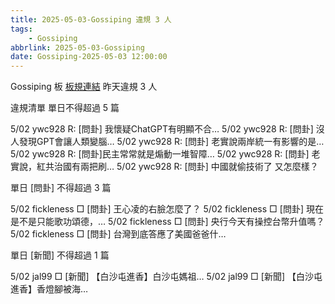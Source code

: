 ```yaml
---
title: 2025-05-03-Gossiping 違規 3 人
tags:
    - Gossiping
abbrlink: 2025-05-03-Gossiping
date: Gossiping-2025-05-03 12:00:00
---
```

Gossiping 板 [板規連結](https://www.ptt.cc/bbs/Gossiping/M.1637425085.A.07D.html)
昨天違規 3 人
<!-- more -->

違規清單
單日不得超過 5 篇

5/02 ywc928 R: [問卦] 我懷疑ChatGPT有明顯不合…
5/02 ywc928 R: [問卦] 沒人發現GPT會讓人類變腦…
5/02 ywc928 R: [問卦] 老實說兩岸統一有影響的是…
5/02 ywc928 R: [問卦]民主常常就是煽動一堆智障…
5/02 ywc928 R: [問卦] 老實說，紅共治國有兩把刷…
5/02 ywc928 R: [問卦] 中國就偷技術了 又怎麼樣？

單日 [問卦] 不得超過 3 篇

5/02 fickleness □ [問卦] 王心凌的右臉怎麼了？
5/02 fickleness □ [問卦] 現在是不是只能歌功頌德，…
5/02 fickleness □ [問卦] 央行今天有操控台幣升值嗎？
5/02 fickleness □ [問卦] 台灣到底答應了美國爸爸什…

單日 [新聞] 不得超過 1 篇

5/02 jal99 □ [新聞] 【白沙屯進香】白沙屯媽祖…
5/02 jal99 □ [新聞] 【白沙屯進香】香燈腳被海…